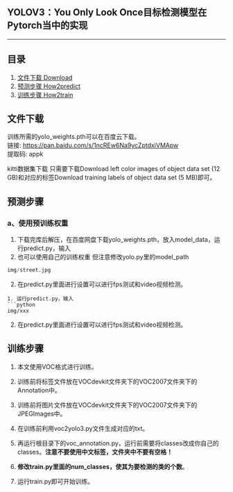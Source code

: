 ## YOLOV3：You Only Look Once目标检测模型在Pytorch当中的实现
---

 

## 目录
1. [文件下载 Download](#文件下载)
2. [预测步骤 How2predict](#预测步骤)
3. [训练步骤 How2train](#训练步骤)

## 文件下载
训练所需的yolo_weights.pth可以在百度云下载。  
链接: https://pan.baidu.com/s/1ncREw6Na9ycZptdxiVMApw   
提取码: appk

kitti数据集下载
只需要下载Download left color images of object data set (12 GB)和对应的标签Download training labels of object data set (5 MB)即可。

## 预测步骤
### a、使用预训练权重
1. 下载完库后解压，在百度网盘下载yolo_weights.pth，放入model_data，运行predict.py，输入  
2. 也可以使用自己的训练权重 但注意修改yolo.py里的model_path
```python
img/street.jpg
```
2. 在predict.py里面进行设置可以进行fps测试和video视频检测。  
```
1. 运行predict.py，输入  
```python
img/xxx
```
2. 在predict.py里面进行设置可以进行fps测试和video视频检测。  

## 训练步骤
1. 本文使用VOC格式进行训练。  
2. 训练前将标签文件放在VOCdevkit文件夹下的VOC2007文件夹下的Annotation中。  
3. 训练前将图片文件放在VOCdevkit文件夹下的VOC2007文件夹下的JPEGImages中。  
4. 在训练前利用voc2yolo3.py文件生成对应的txt。  
5. 再运行根目录下的voc_annotation.py，运行前需要将classes改成你自己的classes。**注意不要使用中文标签，文件夹中不要有空格！**   

8. **修改train.py里面的num_classes，使其为要检测的类的个数**。   
9. 运行train.py即可开始训练。

